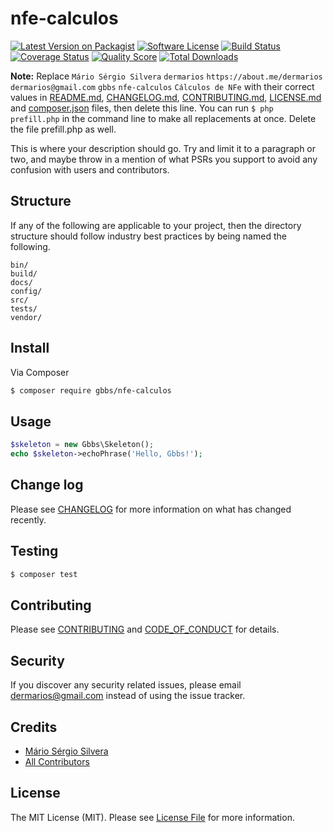 # nfe-calculos

[![Latest Version on Packagist][ico-version]][link-packagist]
[![Software License][ico-license]](LICENSE.md)
[![Build Status][ico-travis]][link-travis]
[![Coverage Status][ico-scrutinizer]][link-scrutinizer]
[![Quality Score][ico-code-quality]][link-code-quality]
[![Total Downloads][ico-downloads]][link-downloads]

**Note:** Replace ```Mário Sérgio Silvera``` ```dermarios``` ```https://about.me/dermarios``` ```dermarios@gmail.com``` ```gbbs``` ```nfe-calculos``` ```Cálculos de NFe``` with their correct values in [README.md](README.md), [CHANGELOG.md](CHANGELOG.md), [CONTRIBUTING.md](CONTRIBUTING.md), [LICENSE.md](LICENSE.md) and [composer.json](composer.json) files, then delete this line. You can run `$ php prefill.php` in the command line to make all replacements at once. Delete the file prefill.php as well.

This is where your description should go. Try and limit it to a paragraph or two, and maybe throw in a mention of what
PSRs you support to avoid any confusion with users and contributors.

## Structure

If any of the following are applicable to your project, then the directory structure should follow industry best practices by being named the following.

```
bin/        
build/
docs/
config/
src/
tests/
vendor/
```


## Install

Via Composer

``` bash
$ composer require gbbs/nfe-calculos
```

## Usage

``` php
$skeleton = new Gbbs\Skeleton();
echo $skeleton->echoPhrase('Hello, Gbbs!');
```

## Change log

Please see [CHANGELOG](CHANGELOG.md) for more information on what has changed recently.

## Testing

``` bash
$ composer test
```

## Contributing

Please see [CONTRIBUTING](CONTRIBUTING.md) and [CODE_OF_CONDUCT](CODE_OF_CONDUCT.md) for details.

## Security

If you discover any security related issues, please email dermarios@gmail.com instead of using the issue tracker.

## Credits

- [Mário Sérgio Silvera][link-author]
- [All Contributors][link-contributors]

## License

The MIT License (MIT). Please see [License File](LICENSE.md) for more information.

[ico-version]: https://img.shields.io/packagist/v/gbbs/nfe-calculos.svg?style=flat-square
[ico-license]: https://img.shields.io/badge/license-MIT-brightgreen.svg?style=flat-square
[ico-travis]: https://img.shields.io/travis/gbbs/nfe-calculos/master.svg?style=flat-square
[ico-scrutinizer]: https://img.shields.io/scrutinizer/coverage/g/gbbs/nfe-calculos.svg?style=flat-square
[ico-code-quality]: https://img.shields.io/scrutinizer/g/gbbs/nfe-calculos.svg?style=flat-square
[ico-downloads]: https://img.shields.io/packagist/dt/gbbs/nfe-calculos.svg?style=flat-square

[link-packagist]: https://packagist.org/packages/gbbs/nfe-calculos
[link-travis]: https://travis-ci.org/gbbs/nfe-calculos
[link-scrutinizer]: https://scrutinizer-ci.com/g/gbbs/nfe-calculos/code-structure
[link-code-quality]: https://scrutinizer-ci.com/g/gbbs/nfe-calculos
[link-downloads]: https://packagist.org/packages/gbbs/nfe-calculos
[link-author]: https://github.com/dermarios
[link-contributors]: ../../contributors
